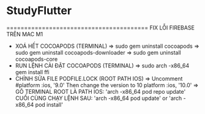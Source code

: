 # StudyFlutter

========================================
FIX LỖI FIREBASE TRÊN MAC M1
- XOÁ HẾT COCOAPODS (TERMINAL)
=> sudo gem uninstall cocoapods
=> sudo gem uninstall cocoapods-downloader
=> sudo gem uninstall cocoapods-core    
- RUN LỆNH CÀI ĐẶT COCOAPODS (TERMINAL)
=> sudo arch -x86_64 gem install ffi
- CHỈNH SỬA FILE PODFILE.LOCK (ROOT PATH IOS)
=> Uncomment #platform :ios, '9.0' Then change the version to 10 platform :ios, '10.0'
=> GÕ TERMINAL ROOT LÀ PATH IOS: 'arch -x86_64 pod repo update'
CUỐI CÙNG CHẠY LỆNH SAU: 'arch -x86_64 pod update' or 'arch -x86_64 pod install'
